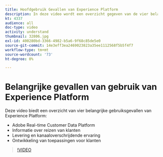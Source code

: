 ```yaml
---
title: Hoofdgebruik Gevallen van Experience Platform
description: In deze video wordt een overzicht gegeven van de vier belangrijkste gebruiksgevallen van Adobe Experience Platform&mdash;real-time platform voor klantgegevens, intelligentie van het klantentransport, levering en kanaalervaring, en de ontwikkeling van toepassingen voor klantenervaring.
kt: 4337
audience: all
doc-type: video
activity: understand
thumbnail: 32806.jpg
exl-id: 400280bd-3366-4982-b5a6-9f68c85de5e0
source-git-commit: 14e3eff3ea2469023823a35ee1112568f5b5f4f7
workflow-type: tm+mt
source-wordcount: '73'
ht-degree: 0%

---
```


# Belangrijke gevallen van gebruik van Experience Platform

Deze video biedt een overzicht van vier belangrijke gebruiksgevallen van Experience Platform:

* Adobe Real-time Customer Data Platform
* Informatie over reizen van klanten
* Levering en kanaaloverschrijdende ervaring
* Ontwikkeling van toepassingen voor klanten

>[!VIDEO](https://video.tv.adobe.com/v/32806?quality=12&learn=on)
